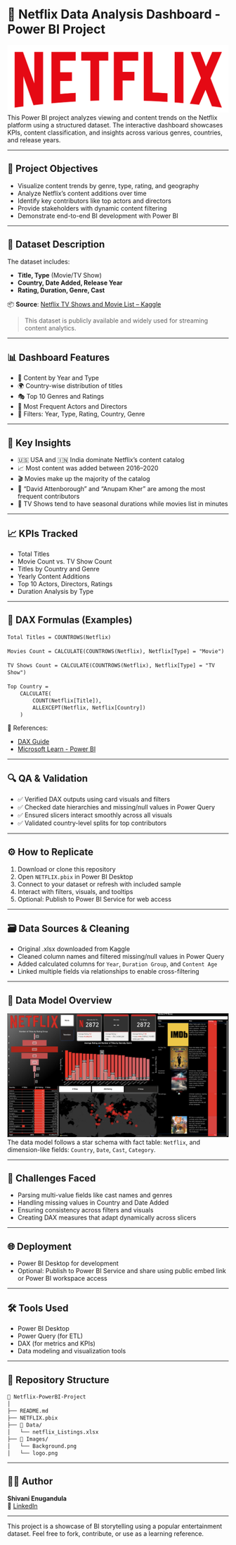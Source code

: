 # 🍿 Netflix Data Analysis Dashboard - Power BI Project
![Netflix Logo](logo.png)
This Power BI project analyzes viewing and content trends on the Netflix platform using a structured dataset. The interactive dashboard showcases KPIs, content classification, and insights across various genres, countries, and release years.

---

## 🎯 Project Objectives

- Visualize content trends by genre, type, rating, and geography  
- Analyze Netflix’s content additions over time  
- Identify key contributors like top actors and directors  
- Provide stakeholders with dynamic content filtering  
- Demonstrate end-to-end BI development with Power BI

---

## 🧾 Dataset Description

The dataset includes:
- **Title, Type** (Movie/TV Show)  
- **Country, Date Added, Release Year**  
- **Rating, Duration, Genre, Cast**

📦 **Source**: [Netflix TV Shows and Movie List – Kaggle](https://www.kaggle.com/datasets/snehaanbhawal/netflix-tv-shows-and-movie-list)

> This dataset is publicly available and widely used for streaming content analytics.

---

## 📊 Dashboard Features

- 📅 Content by Year and Type  
- 🌍 Country-wise distribution of titles  
- 🎭 Top 10 Genres and Ratings  
- 👥 Most Frequent Actors and Directors  
- 🧰 Filters: Year, Type, Rating, Country, Genre

---

## 📌 Key Insights

- 🇺🇸 USA and 🇮🇳 India dominate Netflix’s content catalog  
- 📈 Most content was added between 2016–2020  
- 🎬 Movies make up the majority of the catalog  
- 👥 “David Attenborough” and “Anupam Kher” are among the most frequent contributors  
- 📅 TV Shows tend to have seasonal durations while movies list in minutes

---

## 📈 KPIs Tracked

- Total Titles  
- Movie Count vs. TV Show Count  
- Titles by Country and Genre  
- Yearly Content Additions  
- Top 10 Actors, Directors, Ratings  
- Duration Analysis by Type

---

## 🧠 DAX Formulas (Examples)

```dax
Total Titles = COUNTROWS(Netflix)

Movies Count = CALCULATE(COUNTROWS(Netflix), Netflix[Type] = "Movie")

TV Shows Count = CALCULATE(COUNTROWS(Netflix), Netflix[Type] = "TV Show")

Top Country = 
    CALCULATE(
        COUNT(Netflix[Title]), 
        ALLEXCEPT(Netflix, Netflix[Country])
    )
```

📘 References:
- [DAX Guide](https://dax.guide/)
- [Microsoft Learn - Power BI](https://learn.microsoft.com/en-us/power-bi/)

---

## 🔍 QA & Validation

- ✅ Verified DAX outputs using card visuals and filters  
- ✅ Checked date hierarchies and missing/null values in Power Query  
- ✅ Ensured slicers interact smoothly across all visuals  
- ✅ Validated country-level splits for top contributors

---


## ⚙️ How to Replicate

1. Download or clone this repository  
2. Open `NETFLIX.pbix` in Power BI Desktop  
3. Connect to your dataset or refresh with included sample  
4. Interact with filters, visuals, and tooltips  
5. Optional: Publish to Power BI Service for web access

---

## 🗃️ Data Sources & Cleaning

- Original .xlsx downloaded from Kaggle  
- Cleaned column names and filtered missing/null values in Power Query  
- Added calculated columns for `Year`, `Duration Group`, and `Content Age`  
- Linked multiple fields via relationships to enable cross-filtering

---

## 🧱 Data Model Overview

![Netflix Logo](DASHBOARD.png)
The data model follows a star schema with fact table: `Netflix`, and dimension-like fields: `Country`, `Date`, `Cast`, `Category`.

---

## 🧗 Challenges Faced

- Parsing multi-value fields like cast names and genres  
- Handling missing values in Country and Date Added  
- Ensuring consistency across filters and visuals  
- Creating DAX measures that adapt dynamically across slicers

---

## 🌐 Deployment

- Power BI Desktop for development  
- Optional: Publish to Power BI Service and share using public embed link or Power BI workspace access

---

## 🛠 Tools Used

- Power BI Desktop  
- Power Query (for ETL)  
- DAX (for metrics and KPIs)  
- Data modeling and visualization tools

---

## 📁 Repository Structure

```
📁 Netflix-PowerBI-Project
│
├── README.md
├── NETFLIX.pbix
├── 📁 Data/
│   └── netflix_Listings.xlsx
├── 📁 Images/
│   └── Background.png
│   └── logo.png
```

---

## 👩‍💻 Author

**Shivani Enugandula**  
🔗 [LinkedIn](https://www.linkedin.com/in/shivani-enugandula/)

---

This project is a showcase of BI storytelling using a popular entertainment dataset. Feel free to fork, contribute, or use as a learning reference.

